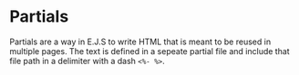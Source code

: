 # Partials

Partials are a way in E.J.S to write HTML that is meant to be reused in multiple pages. The text is defined in a sepeate  partial file and include that file path in a delimiter with a dash `<%- %>`.